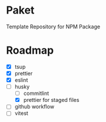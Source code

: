 # Paket

Template Repository for NPM Package

# Roadmap

- [x] tsup
- [x] prettier
- [x] eslint
- [ ] husky
    - [ ] commitlint
    - [x] prettier for staged files
- [ ] github workflow
- [ ] vitest
